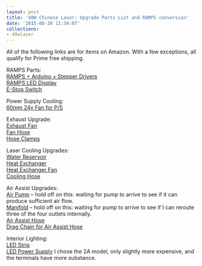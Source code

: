```yaml
---
layout: post
title: '40W Chinese Laser: Upgrade Parts List and RAMPS conversion'
date: '2015-08-28 11:34:07'
collections:
- 40wlaser
---
```



All of the following links are for items on Amazon. With a few exceptions, all qualify for Prime free shipping.

RAMPS Parts:  
[RAMPS + Arduino + Stepper Drivers](http://amzn.to/1NEyAdk)  
[RAMPS LED Display](http://amzn.to/1NEyrqi)  
[E-Stop Switch](http://amzn.to/1PXBWX6)

Power Supply Cooling:  
[60mm 24v Fan for P/S](http://amzn.to/1EnzzM4)

Exhaust Upgrade:  
[Exhaust Fan](http://amzn.to/1JqHzLn)  
[Fan Hose](http://amzn.to/1MT3DAv)  
[Hose Clamps](http://amzn.to/1MT3HAb)

Laser Cooling Upgrades:  
[Water Reservoir](http://amzn.to/1NEx62S)  
[Heat Exchanger](http://amzn.to/1MT23Pe)  
[Heat Exchanger Fan](http://amzn.to/1MT3xca)  
[Cooling Hose](http://amzn.to/1JqFAXm)

Air Assist Upgrades:  
[Air Pump](http://amzn.to/1En8Teh) – hold off on this: waiting for pump to arrive to see if it can produce sufficient air flow.  
[Manifold](http://amzn.to/1JqEACC) – hold off on this: waiting for pump to arrive to see if I can reroute three of the four outlets internally.  
[Air Assist Hose](http://amzn.to/1MT1F31)  
[Drag Chain for Air Assist Hose](http://amzn.to/1NEwmux)

Interior Lighting:  
[LED Strip](http://amzn.to/1LAjuCz)  
[LED Power Supply](http://amzn.to/1JqGlzv) I chose the 2A model, only slightly more expensive, and the terminals have more substance.


